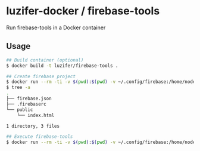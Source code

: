 # luzifer-docker / firebase-tools

Run firebase-tools in a Docker container

## Usage

```bash
## Build container (optional)
$ docker build -t luzifer/firebase-tools .

## Create firebase project
$ docker run --rm -ti -v $(pwd):$(pwd) -v ~/.config/firebase:/home/node/.config -w $(pwd) luzifer/firebase-tools init
$ tree -a
.
├── firebase.json
├── .firebaserc
└── public
    └── index.html

1 directory, 3 files

## Execute firebase-tools
$ docker run --rm -ti -v $(pwd):$(pwd) -v ~/.config/firebase:/home/node/.config -w $(pwd) luzifer/firebase-tools deploy
```
